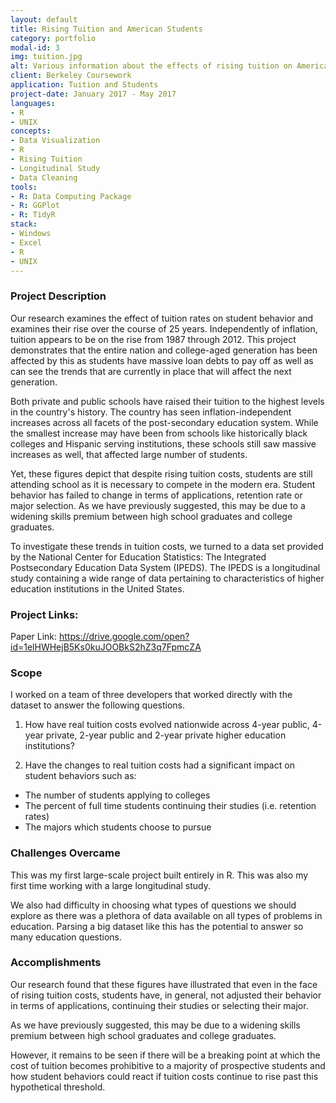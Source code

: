 ```yaml
---
layout: default
title: Rising Tuition and American Students
category: portfolio
modal-id: 3
img: tuition.jpg
alt: Various information about the effects of rising tuition on American students 
client: Berkeley Coursework
application: Tuition and Students 
project-date: January 2017 - May 2017
languages:
- R
- UNIX
concepts:
- Data Visualization
- R
- Rising Tuition
- Longitudinal Study
- Data Cleaning
tools:
- R: Data Computing Package
- R: GGPlot
- R: TidyR
stack:
- Windows
- Excel
- R
- UNIX
---
```


### Project Description

Our research examines the effect of tuition rates on student behavior and examines their rise over the course of 25 years. Independently of inflation, tuition appears to be on the rise from 1987 through 2012. This project demonstrates that the entire nation and college-aged generation has been affected by this as students have massive loan debts to pay off as well as can see the trends that are currently in place that will affect the next generation. 

Both private and public schools have raised their tuition to the highest levels in the country's history. The country has seen inflation-independent increases across all facets of the post-secondary education system. While the smallest increase may have been from schools like historically black colleges and Hispanic serving institutions, these schools still saw massive increases as well, that affected large number of students. 

Yet, these figures depict that despite rising tuition costs, students are still attending school as it is necessary to compete in the modern era. Student behavior has failed to change in terms of applications, retention rate or major selection. As we have previously suggested, this may be due to a widening skills premium between high school graduates and college graduates. 

To investigate these trends in tuition costs, we turned to a data set provided by the National Center for Education Statistics: The Integrated Postsecondary Education Data System (IPEDS). The IPEDS is a longitudinal study containing a wide range of data pertaining to characteristics of higher education institutions in the United States.

### Project Links:

Paper Link: https://drive.google.com/open?id=1elHWHejB5Ks0kuJOOBkS2hZ3q7FpmcZA

### Scope

I worked on a team of three developers that worked directly with the dataset to answer the following questions.

1) How have real tuition costs evolved nationwide across 4-year public, 4-year private, 2-year public and 2-year private higher education institutions?

2) Have the changes to real tuition costs had a significant impact on student behaviors such as:

- The number of students applying to colleges
- The percent of full time students continuing their studies (i.e. retention rates)
- The majors which students choose to pursue



### Challenges Overcame

This was my first large-scale project built entirely in R. This was also my first time working with a large longitudinal study.

We also had difficulty in choosing what types of questions we should explore as there was a plethora of data available on all types of problems in education. Parsing a big dataset like this has the potential to answer so many education questions.

### Accomplishments

Our research found that these figures have illustrated that even in the face of rising tuition costs, students have, in general, not adjusted their behavior in terms of applications, continuing their studies or selecting their major. 

As we have previously suggested, this may be due to a widening skills premium between high school graduates and college graduates. 

However, it remains to be seen if there will be a breaking point at which the cost of tuition becomes prohibitive to a majority of prospective students and how student behaviors could react if tuition costs continue to rise past this hypothetical threshold.
